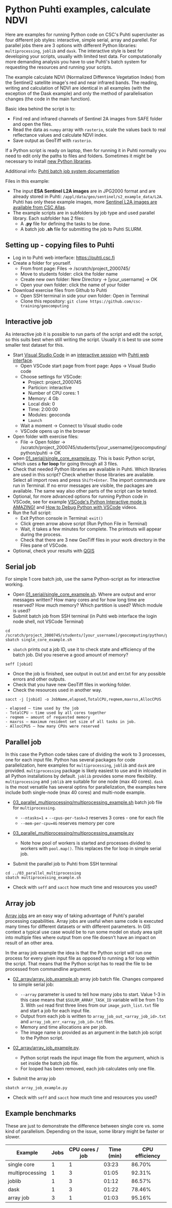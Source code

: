# Python Puhti examples, calculate NDVI

Here are examples for running Python code on CSC's Puhti supercluster as four different job styles: interactive, simple serial, array and parellel. For parallel jobs there are 3 options with different Python libraries: `multiprocessing`, `joblib` and `dask`. The interactive style is best for developing your scripts, usually with limited test data. For computationally more demanding analysis you have to use Puhti's batch system for requesting the resources and running your scripts. 

The example calculate NDVI (Normalized Difference Vegetation Index) from the Sentinel2 satellite image's red and near infrared bands. The reading, writing and calculation of NDVI are identical in all examples (with the exception of the Dask example) and only the method of parallelisation changes (the code in the main function). 

Basic idea behind the script is to:

- Find red and infrared channels of Sentinel 2A images from SAFE folder and open the files.
- Read the data as `numpy` array with `rasterio`, scale the values back to real reflectance values and calculate NDVI index.
- Save output as GeoTiff with `rasterio`.

If a Python script is ready on laptop, then for running it in Puhti normally you need to edit only the paths to files and folders. Sometimes it might be necessary to install [new Python libraries](https://docs.csc.fi/apps/geoconda/#adding-more-python-packages-to-geoconda).

Additional info: [Puhti batch job system documentation](https://docs.csc.fi/computing/running/creating-job-scripts/)

Files in this example:

* The input **ESA Sentinel L2A images** are in JPG2000 format and are already stored in Puhti: `/appl/data/geo/sentinel/s2_example_data/L2A`. Puhti has only these example images, more [Sentinel L2A images are available from CSC Allas](https://docs.csc.fi/data/datasets/spatial-data-in-csc-computing-env/#spatial-data-in-allas).
* The example scripts are in subfolders by job type and used parallel library. Each subfolder has 2 files:
    * A **.py** file for defining the tasks to be done.
    * A batch job **.sh** file for submitting the job to Puhti SLURM.

## Setting up - copying files to Puhti
* Log in to Puhti web interface: https://puhti.csc.fi
* Create a folder for yourself. 
    * From front page: Files -> /scratch/project_2000745/
	* Move to students folder: click the folder name
    * Create new own folder: New Directory ->  [your_username] -> OK
	* Open your own folder: click the name of your folder
* Download exercise files from Github to Puhti 
    * Open SSH terminal in side your own folder: Open in Terminal
    * Clone this repository: `git clone https://github.com/csc-training/geocomputing`
	
## Interactive job

As interactive job it is possible to run parts of the script and edit the script, so this suits best when still writing the script. Usually it is best to use some smaller test dataset for this.

* Start [Visual Studio Code](https://docs.csc.fi/computing/webinterface/vscode/) in an [interactive session](https://docs.csc.fi/computing/running/interactive-usage/) with [Puhti web interface](https://docs.csc.fi/computing/webinterface/).
    * Open VSCode start page from front page: Apps -> Visual Studio code
    * Choose settings for VSCode:
        * Project: project_2000745
        * Particion: interactive
        * Number of CPU cores: 1
        * Memory: 4 Gb
        * Local disk: 0
        * Time: 2:00:00
        * Modules: geoconda
        * `Launch`
    * Wait a moment -> Connect to Visual studio code
    * VSCode opens up in the browser
* Open folder with exercise files: 
    * File -> Open folder -> /scratch/project_2000745/students/[your_username]/geocomputing/python/puhti -> OK
* Open [01_serial/single_core_example.py](01_serial/single_core_example.py). This is basic Python script, which uses a **for loop** for going through all 3 files.  
* Check that needed Python libraries are available in Puhti. Which libraries are used in this script? Check whether those libraries are available. Select all import rows and press `Shift+Enter`. The import commands are run in Terminal. If no error messages are visible, the packages are available. The same way also other parts of the script can be tested.
* Optional, for more advanced options for running Python code in VSCode, see for example [VSCode's Python Interactive mode is AMAZING!](https://www.youtube.com/watch?v=lwN4-W1WR84) and [How to Debug Python with VSCode](https://www.youtube.com/watch?v=w8QHoVam1-I&t=19s) videos.
* Run the full script: 
    * Exit Python console in Terminal: `exit()`
    * Click green arrow above script (Run Python File in Terminal)
    * Wait, it takes a few minutes for complete. The printouts will appear during the process.
    * Check that there are 3 new GeoTiff files in your work directory in the Files pane of VSCode.
* Optional, check your results with [QGIS](https://docs.csc.fi/apps/qgis/)


## Serial job
For simple 1 core batch job, use the same Python-script as for interactive working.

* Open [01_serial/single_core_example.sh](01_serial/serial_batch_job.sh). Where are output and error messages written? How many cores and for how long time are reserved? How much memory? Which partition is used? Which module is used?
* Submit batch job from SSH terminal (in Puhti web interface the login node shell, not VSCode Terminal)
```
cd /scratch/project_2000745/students/[your_username]/geocomputing/python/puhti/01_serial
sbatch single_core_example.sh
``` 
* `sbatch` prints out a job ID, use it to check state and efficiency of the batch job. Did you reserve a good amount of memory?
```
seff [jobid]
```
* Once the job is finished, see output in out.txt and err.txt for any possible errors and other outputs. 
* Check that you have new GeoTiff files in working folder.
* Check the resources used in another way. 
```
sacct -j [jobid] -o JobName,elapsed,TotalCPU,reqmem,maxrss,AllocCPUS
```

	- elapsed – time used by the job
	- TotalCPU – time used by all cores together
	- reqmem – amount of requested memory
	- maxrss – maximum resident set size of all tasks in job.
	- AllocCPUS – how many CPUs were reserved


## Parallel job
In this case the Python code takes care of dividing the work to 3 processes, one for each input file. Python has several packages for code parallelization, here examples for `multiprocessing`, `joblib` and `dask` are provided. `multiprocessing` package is likely easiest to use and in inlcuded in all Python installations by default. `joblib` provides some more flexibility. `multiprocessing` and `joblib` are suitable for one node (max 40 cores). `dask` is the most versatile has several optins for parallelization, the examples here include both single-node (max 40 cores) and multi-node example.

* [03_parallel_multiprocessing/multiprocessing_example.sh](03_parallel_multiprocessing/multiprocessing_example.sh) batch job file for `multiprocessing`.
	* `--ntasks=1` + `--cpus-per-task=3` reserves 3 cores - one for each file
	* `--mem-per-cpu=4G` reserves memory per core

* [03_parallel_multiprocessing/multiprocessing_example.py](03_parallel_multiprocessing/multiprocessing_example.py)
	* Note how pool of workers is started and processes divided to workers with `pool.map()`. This replaces the for loop in simple serial job.

* Submit the parallel job to Puhti from SSH terminal
```
cd ../03_parallel_multiprocessing
sbatch multiprocessing_example.sh
```
* Check with `seff` and `sacct` how much time and resources you used?

## Array job
[Array jobs](https://docs.csc.fi/computing/running/array-jobs/) are an easy way of taking advantage of Puhti's parallel processing capabilities. Array jobs are useful when same code is executed many times for different datasets or with different parameters. In GIS context a typical use case would be to run some model on study area split into multiple files where output from one file doesn't have an impact on result of an other area. 

In the array job example the idea is that the Python script will run one process for every given input file as opposed to running a for loop within the script. That means that the Python script has to read the file to be processed from commandline  argument. 

* [02_array/array_job_example.sh](02_array/array_job_example.sh) array job batch file. Changes compared to simple serial job:
    * `--array` parameter is used to tell how many jobs to start. Value 1-3 in this case means that `$SULRM_ARRAY_TASK_ID` variable will be from 1 to 3. With `sed` read first three lines from our `image_path_list.txt` file and start a job for each input file. 
	* Output from each job is written to `array_job_out_<array_job_id>.txt` and `array_job_err_<array_job_id>.txt` files. 
	* Memory and time allocations are per job.
	* The image name is provided as an argument in the batch job script to the Python script. 
	
* [02_array/array_job_example.py](02_array/array_job_example.py). 
    * Python script reads the input image file from the argument, which is set inside the batch job file. 
	* For looped has been removed, each job calculates only one file.
	
* Submit the array job
```
sbatch array_job_example.py
```
* Check with `seff` and `sacct` how much time and resources you used?


## Example benchmarks 

These are just to demonstrate the difference between single core vs. some kind of parallelism. Depending on the issue, some library might be faster or slower.

| Example         | Jobs | CPU cores / job | Time (min) | CPU efficiency |
|-----------------|------|-----------------|------------|----------------|
| single core     | 1    | 1               | 03:23      | 86.70%         |
| multiprocessing | 1    | 3               | 01:05      | 92.31%         |
| joblib          | 1    | 3               | 01:12      | 86.57%         |
| dask            | 1    | 3               | 01:22      | 78.46%         |
| array job       | 3    | 1               | 01:03      | 95.16%         |
